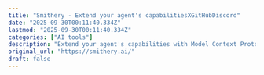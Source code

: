```yaml
---
title: "Smithery - Extend your agent's capabilitiesXGitHubDiscord"
date: "2025-09-30T00:11:40.334Z"
lastmod: "2025-09-30T00:11:40.334Z"
categories: ["AI tools"]
description: "Extend your agent's capabilities with Model Context Protocol servers."
original_url: "https://smithery.ai/"
draft: false
---
```

